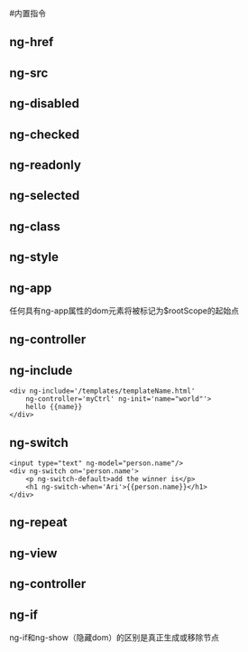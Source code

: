 #内置指令


## ng-href
## ng-src
## ng-disabled
## ng-checked
## ng-readonly
## ng-selected
## ng-class
## ng-style

## ng-app
任何具有ng-app属性的dom元素将被标记为$rootScope的起始点


## ng-controller

## ng-include

```
<div ng-include='/templates/templateName.html'
    ng-controller='myCtrl' ng-init='name="world"'>
    hello {{name}}
</div>

```

## ng-switch

```
<input type="text" ng-model="person.name"/>
<div ng-switch on='person.name'>
    <p ng-switch-default>add the winner is</p>
    <h1 ng-switch-when='Ari'>{{person.name}}</h1>
</div>
```

## ng-repeat

## ng-view

## ng-controller

## ng-if
ng-if和ng-show（隐藏dom）的区别是真正生成或移除节点